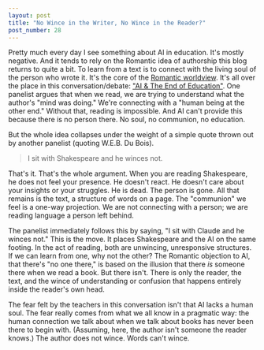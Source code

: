 ```yaml
---
layout: post
title: "No Wince in the Writer, No Wince in the Reader?"
post_number: 28
---
```


Pretty much every day I see something about AI in education. It's mostly negative. And it tends to rely on the Romantic idea of authorship this blog returns to quite a bit. To learn from a text is to connect with the living soul of the person who wrote it. It's the core of the [Romantic worldview](/post-9). It's all over the place in this conversation/debate: ["AI & The End of Education"](https://www.youtube.com/watch?v=Aq_08Vsm5Z0&t=9s). One panelist argues that when we read, we are trying to understand what the author's "mind was doing." We're connecting with a "human being at the other end." Without that, reading is impossible. And AI can't provide this because there is no person there. No soul, no communion, no education.

But the whole idea collapses under the weight of a simple quote thrown out by another panelist (quoting W.E.B. Du Bois).

> I sit with Shakespeare and he winces not.

That's it. That's the whole argument. When you are reading Shakespeare, he does not feel your presence. He doesn't react. He doesn't care about your insights or your struggles. He is dead. The person is gone. All that remains is the text, a structure of words on a page. The "communion" we feel is a one-way projection. We are not connecting with a person; we are reading language a person left behind.

The panelist immediately follows this by saying, "I sit with Claude and he winces not." This is the move. It places Shakespeare and the AI on the same footing. In the act of reading, both are unwincing, unresponsive structures. If we can learn from one, why not the other? The Romantic objection to AI, that there's "no one there," is based on the illusion that there *is* someone there when we read a book. But there isn't. There is only the reader, the text, and the wince of understanding or confusion that happens entirely inside the reader's own head.

The fear felt by the teachers in this conversation isn't that AI lacks a human soul. The fear really comes from what we all know in a pragmatic way: the human connection we talk about when we talk about books has never been there to begin with. (Assuming, here, the author isn't someone the reader knows.) The author does not wince. Words can't wince.